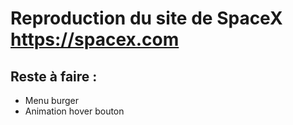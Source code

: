 # Reproduction du site de SpaceX https://spacex.com

## Reste à faire :
- Menu burger
- Animation hover bouton